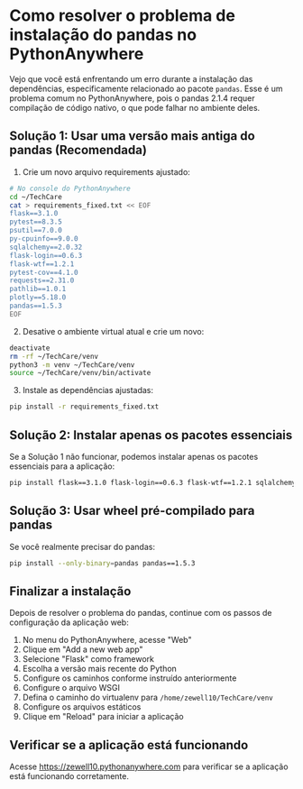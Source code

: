 # Como resolver o problema de instalação do pandas no PythonAnywhere

Vejo que você está enfrentando um erro durante a instalação das dependências, especificamente relacionado ao pacote `pandas`. Esse é um problema comum no PythonAnywhere, pois o pandas 2.1.4 requer compilação de código nativo, o que pode falhar no ambiente deles.

## Solução 1: Usar uma versão mais antiga do pandas (Recomendada)

1. Crie um novo arquivo requirements ajustado:

```bash
# No console do PythonAnywhere
cd ~/TechCare
cat > requirements_fixed.txt << EOF
flask==3.1.0
pytest==8.3.5
psutil==7.0.0
py-cpuinfo==9.0.0
sqlalchemy==2.0.32
flask-login==0.6.3
flask-wtf==1.2.1
pytest-cov==4.1.0
requests==2.31.0
pathlib==1.0.1
plotly==5.18.0
pandas==1.5.3
EOF
```

2. Desative o ambiente virtual atual e crie um novo:

```bash
deactivate
rm -rf ~/TechCare/venv
python3 -m venv ~/TechCare/venv
source ~/TechCare/venv/bin/activate
```

3. Instale as dependências ajustadas:

```bash
pip install -r requirements_fixed.txt
```

## Solução 2: Instalar apenas os pacotes essenciais

Se a Solução 1 não funcionar, podemos instalar apenas os pacotes essenciais para a aplicação:

```bash
pip install flask==3.1.0 flask-login==0.6.3 flask-wtf==1.2.1 sqlalchemy==2.0.32 requests==2.31.0
```

## Solução 3: Usar wheel pré-compilado para pandas

Se você realmente precisar do pandas:

```bash
pip install --only-binary=pandas pandas==1.5.3
```

## Finalizar a instalação

Depois de resolver o problema do pandas, continue com os passos de configuração da aplicação web:

1. No menu do PythonAnywhere, acesse "Web"
2. Clique em "Add a new web app"
3. Selecione "Flask" como framework
4. Escolha a versão mais recente do Python
5. Configure os caminhos conforme instruído anteriormente
6. Configure o arquivo WSGI
7. Defina o caminho do virtualenv para `/home/zewell10/TechCare/venv`
8. Configure os arquivos estáticos
9. Clique em "Reload" para iniciar a aplicação

## Verificar se a aplicação está funcionando

Acesse https://zewell10.pythonanywhere.com para verificar se a aplicação está funcionando corretamente. 
